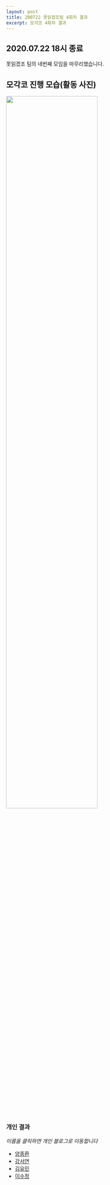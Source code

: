 ```yaml
---
layout: post
title: 200722 못읽겠조팀 4회차 결과
excerpt: 모각코 4회차 결과
---
```

## 2020.07.22 18시 종료
못읽겠조 팀의 네번째 모임을 마무리했습니다.  

## 모각코 진행 모습(활동 사진)
<img src="https://user-images.githubusercontent.com/67630133/88793031-23fa4700-d1d7-11ea-8c87-80b77a9fc7b3.jpg" width="70%" height="auto"/>     

### 개인 결과
*이름을 클릭하면 개인 블로그로 이동합니다*  
- [양종환](https://blog.naver.com/jhy7185/222038328183)  
- [강서연](https://yonniii.github.io/mogakco/mogakco-0402/)
- [김유민](https://yam-cha.tistory.com/64)
- [이수정](https://realcrystal.github.io/mogacko/2020/07/22/mgk_04_b.html)
